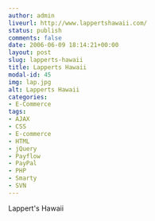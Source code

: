 ```yaml
---
author: admin
liveurl: http://www.lappertshawaii.com/
status: publish
comments: false
date: 2006-06-09 18:14:21+00:00
layout: post
slug: lapperts-hawaii
title: Lapperts Hawaii
modal-id: 45
img: lap.jpg
alt: Lapperts Hawaii
categories:
- E-Commerce
tags:
- AJAX
- CSS
- E-commerce
- HTML
- jQuery
- Payflow
- PayPal
- PHP
- Smarty
- SVN
---
```

Lappert's Hawaii
